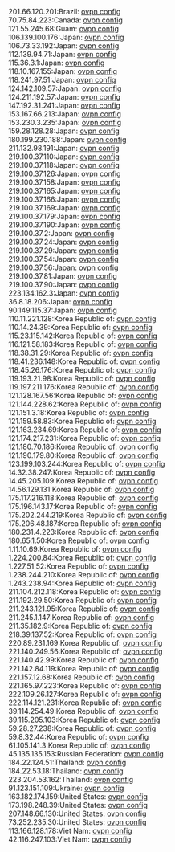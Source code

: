 201.66.120.201:Brazil: [ovpn config](vpn/201_66_120_201.ovpn)  
70.75.84.223:Canada: [ovpn config](vpn/70_75_84_223.ovpn)  
121.55.245.68:Guam: [ovpn config](vpn/121_55_245_68.ovpn)  
106.139.100.176:Japan: [ovpn config](vpn/106_139_100_176.ovpn)  
106.73.33.192:Japan: [ovpn config](vpn/106_73_33_192.ovpn)  
112.139.94.71:Japan: [ovpn config](vpn/112_139_94_71.ovpn)  
115.36.3.1:Japan: [ovpn config](vpn/115_36_3_1.ovpn)  
118.10.167.155:Japan: [ovpn config](vpn/118_10_167_155.ovpn)  
118.241.97.51:Japan: [ovpn config](vpn/118_241_97_51.ovpn)  
124.142.109.57:Japan: [ovpn config](vpn/124_142_109_57.ovpn)  
124.211.192.57:Japan: [ovpn config](vpn/124_211_192_57.ovpn)  
147.192.31.241:Japan: [ovpn config](vpn/147_192_31_241.ovpn)  
153.167.66.213:Japan: [ovpn config](vpn/153_167_66_213.ovpn)  
153.230.3.235:Japan: [ovpn config](vpn/153_230_3_235.ovpn)  
159.28.128.28:Japan: [ovpn config](vpn/159_28_128_28.ovpn)  
180.199.230.188:Japan: [ovpn config](vpn/180_199_230_188.ovpn)  
211.132.98.191:Japan: [ovpn config](vpn/211_132_98_191.ovpn)  
219.100.37.110:Japan: [ovpn config](vpn/219_100_37_110.ovpn)  
219.100.37.118:Japan: [ovpn config](vpn/219_100_37_118.ovpn)  
219.100.37.126:Japan: [ovpn config](vpn/219_100_37_126.ovpn)  
219.100.37.158:Japan: [ovpn config](vpn/219_100_37_158.ovpn)  
219.100.37.165:Japan: [ovpn config](vpn/219_100_37_165.ovpn)  
219.100.37.166:Japan: [ovpn config](vpn/219_100_37_166.ovpn)  
219.100.37.169:Japan: [ovpn config](vpn/219_100_37_169.ovpn)  
219.100.37.179:Japan: [ovpn config](vpn/219_100_37_179.ovpn)  
219.100.37.190:Japan: [ovpn config](vpn/219_100_37_190.ovpn)  
219.100.37.2:Japan: [ovpn config](vpn/219_100_37_2.ovpn)  
219.100.37.24:Japan: [ovpn config](vpn/219_100_37_24.ovpn)  
219.100.37.29:Japan: [ovpn config](vpn/219_100_37_29.ovpn)  
219.100.37.54:Japan: [ovpn config](vpn/219_100_37_54.ovpn)  
219.100.37.56:Japan: [ovpn config](vpn/219_100_37_56.ovpn)  
219.100.37.81:Japan: [ovpn config](vpn/219_100_37_81.ovpn)  
219.100.37.90:Japan: [ovpn config](vpn/219_100_37_90.ovpn)  
223.134.162.3:Japan: [ovpn config](vpn/223_134_162_3.ovpn)  
36.8.18.206:Japan: [ovpn config](vpn/36_8_18_206.ovpn)  
90.149.115.37:Japan: [ovpn config](vpn/90_149_115_37.ovpn)  
110.11.221.128:Korea Republic of: [ovpn config](vpn/110_11_221_128.ovpn)  
110.14.24.39:Korea Republic of: [ovpn config](vpn/110_14_24_39.ovpn)  
115.23.115.142:Korea Republic of: [ovpn config](vpn/115_23_115_142.ovpn)  
116.121.58.183:Korea Republic of: [ovpn config](vpn/116_121_58_183.ovpn)  
118.38.31.29:Korea Republic of: [ovpn config](vpn/118_38_31_29.ovpn)  
118.41.236.148:Korea Republic of: [ovpn config](vpn/118_41_236_148.ovpn)  
118.45.26.176:Korea Republic of: [ovpn config](vpn/118_45_26_176.ovpn)  
119.193.21.98:Korea Republic of: [ovpn config](vpn/119_193_21_98.ovpn)  
119.197.211.176:Korea Republic of: [ovpn config](vpn/119_197_211_176.ovpn)  
121.128.167.56:Korea Republic of: [ovpn config](vpn/121_128_167_56.ovpn)  
121.144.228.62:Korea Republic of: [ovpn config](vpn/121_144_228_62.ovpn)  
121.151.3.18:Korea Republic of: [ovpn config](vpn/121_151_3_18.ovpn)  
121.159.58.83:Korea Republic of: [ovpn config](vpn/121_159_58_83.ovpn)  
121.163.234.69:Korea Republic of: [ovpn config](vpn/121_163_234_69.ovpn)  
121.174.217.231:Korea Republic of: [ovpn config](vpn/121_174_217_231.ovpn)  
121.180.70.186:Korea Republic of: [ovpn config](vpn/121_180_70_186.ovpn)  
121.190.179.80:Korea Republic of: [ovpn config](vpn/121_190_179_80.ovpn)  
123.199.103.244:Korea Republic of: [ovpn config](vpn/123_199_103_244.ovpn)  
14.32.38.247:Korea Republic of: [ovpn config](vpn/14_32_38_247.ovpn)  
14.45.205.109:Korea Republic of: [ovpn config](vpn/14_45_205_109.ovpn)  
14.56.129.131:Korea Republic of: [ovpn config](vpn/14_56_129_131.ovpn)  
175.117.216.118:Korea Republic of: [ovpn config](vpn/175_117_216_118.ovpn)  
175.196.143.17:Korea Republic of: [ovpn config](vpn/175_196_143_17.ovpn)  
175.202.244.219:Korea Republic of: [ovpn config](vpn/175_202_244_219.ovpn)  
175.206.48.187:Korea Republic of: [ovpn config](vpn/175_206_48_187.ovpn)  
180.231.4.223:Korea Republic of: [ovpn config](vpn/180_231_4_223.ovpn)  
180.65.1.50:Korea Republic of: [ovpn config](vpn/180_65_1_50.ovpn)  
1.11.10.69:Korea Republic of: [ovpn config](vpn/1_11_10_69.ovpn)  
1.224.200.84:Korea Republic of: [ovpn config](vpn/1_224_200_84.ovpn)  
1.227.51.52:Korea Republic of: [ovpn config](vpn/1_227_51_52.ovpn)  
1.238.244.210:Korea Republic of: [ovpn config](vpn/1_238_244_210.ovpn)  
1.243.238.94:Korea Republic of: [ovpn config](vpn/1_243_238_94.ovpn)  
211.104.212.118:Korea Republic of: [ovpn config](vpn/211_104_212_118.ovpn)  
211.192.29.50:Korea Republic of: [ovpn config](vpn/211_192_29_50.ovpn)  
211.243.121.95:Korea Republic of: [ovpn config](vpn/211_243_121_95.ovpn)  
211.245.1.147:Korea Republic of: [ovpn config](vpn/211_245_1_147.ovpn)  
211.35.182.9:Korea Republic of: [ovpn config](vpn/211_35_182_9.ovpn)  
218.39.137.52:Korea Republic of: [ovpn config](vpn/218_39_137_52.ovpn)  
220.89.231.169:Korea Republic of: [ovpn config](vpn/220_89_231_169.ovpn)  
221.140.249.56:Korea Republic of: [ovpn config](vpn/221_140_249_56.ovpn)  
221.140.42.99:Korea Republic of: [ovpn config](vpn/221_140_42_99.ovpn)  
221.142.84.119:Korea Republic of: [ovpn config](vpn/221_142_84_119.ovpn)  
221.157.12.68:Korea Republic of: [ovpn config](vpn/221_157_12_68.ovpn)  
221.165.97.223:Korea Republic of: [ovpn config](vpn/221_165_97_223.ovpn)  
222.109.26.127:Korea Republic of: [ovpn config](vpn/222_109_26_127.ovpn)  
222.114.121.231:Korea Republic of: [ovpn config](vpn/222_114_121_231.ovpn)  
39.114.254.49:Korea Republic of: [ovpn config](vpn/39_114_254_49.ovpn)  
39.115.205.103:Korea Republic of: [ovpn config](vpn/39_115_205_103.ovpn)  
59.28.27.238:Korea Republic of: [ovpn config](vpn/59_28_27_238.ovpn)  
59.8.32.44:Korea Republic of: [ovpn config](vpn/59_8_32_44.ovpn)  
61.105.141.3:Korea Republic of: [ovpn config](vpn/61_105_141_3.ovpn)  
45.135.135.153:Russian Federation: [ovpn config](vpn/45_135_135_153.ovpn)  
184.22.124.51:Thailand: [ovpn config](vpn/184_22_124_51.ovpn)  
184.22.53.18:Thailand: [ovpn config](vpn/184_22_53_18.ovpn)  
223.204.53.162:Thailand: [ovpn config](vpn/223_204_53_162.ovpn)  
91.123.151.109:Ukraine: [ovpn config](vpn/91_123_151_109.ovpn)  
163.182.174.159:United States: [ovpn config](vpn/163_182_174_159.ovpn)  
173.198.248.39:United States: [ovpn config](vpn/173_198_248_39.ovpn)  
207.148.66.130:United States: [ovpn config](vpn/207_148_66_130.ovpn)  
73.252.235.30:United States: [ovpn config](vpn/73_252_235_30.ovpn)  
113.166.128.178:Viet Nam: [ovpn config](vpn/113_166_128_178.ovpn)  
42.116.247.103:Viet Nam: [ovpn config](vpn/42_116_247_103.ovpn)  
